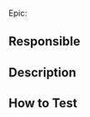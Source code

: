 Epic: <!-- Link to the epic on notion -->

## Responsible
<!-- Who is responsible for what changes? -->

## Description
<!-- What did you change? -->
<!-- This should ideally be a bullet list. -->

## How to Test
<!-- How to test the changes? Ideally, there should be a scene where all changes can be seen. -->
